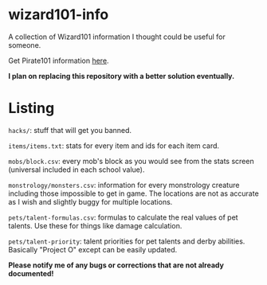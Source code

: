 # wizard101-info
A collection of Wizard101 information I thought could be useful for someone.

Get Pirate101 information [here](https://github.com/PeechezNCreem/pirate101-info).

**I plan on replacing this repository with a better solution eventually.**

# Listing
`hacks/`: stuff that will get you banned.

`items/items.txt`: stats for every item and ids for each item card.

`mobs/block.csv`: every mob's block as you would see from the stats screen (universal included in each school value).

`monstrology/monsters.csv`: information for every monstrology creature including those impossible to get in game. The locations are not as accurate as I wish and slightly buggy for multiple locations.

`pets/talent-formulas.csv`: formulas to calculate the real values of pet talents. Use these for things like damage calculation.

`pets/talent-priority`: talent priorities for pet talents and derby abilities. Basically "Project O" except can be easily updated.

**Please notify me of any bugs or corrections that are not already documented!**
